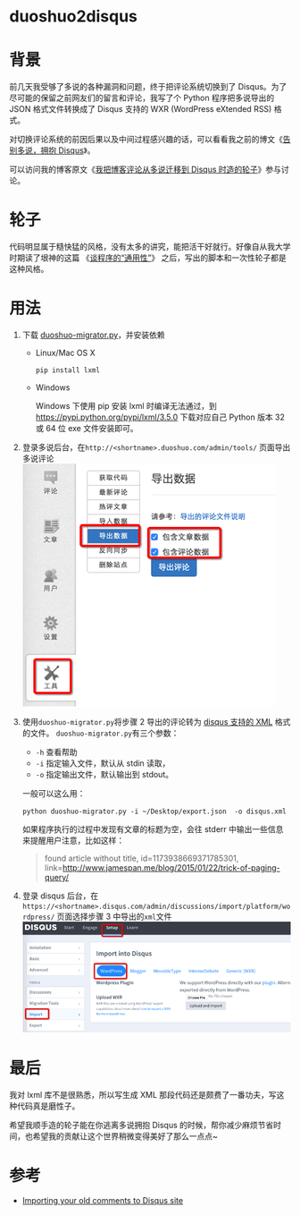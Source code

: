 # duoshuo2disqus

# 背景 #

前几天我受够了多说的各种漏洞和问题，终于把评论系统切换到了 Disqus。为了尽可能的保留之前网友们的留言和评论，我写了个 Python 程序把多说导出的 JSON 格式文件转换成了 Disqus 支持的 WXR (WordPress eXtended RSS) 格式。

对切换评论系统的前因后果以及中间过程感兴趣的话，可以看看我之前的博文《[告别多说，拥抱 Disqus](http://blog.jamespan.me/2015/04/18/goodbye-duoshuo/)》。

可以访问我的博客原文《[我把博客评论从多说迁移到 Disqus 时造的轮子](http://blog.jamespan.me/2015/04/21/the-duoshuo-migrator/)》参与讨论。

# 轮子 #

代码明显属于糙快猛的风格，没有太多的讲究，能把活干好就行。好像自从我大学时期读了垠神的这篇 《[谈程序的“通用性”][1]》 之后，写出的脚本和一次性轮子都是这种风格。

# 用法 #

1. 下载 [duoshuo-migrator.py](./duoshuo-migrator.py?raw=true)，并安装依赖

    * Linux/Mac OS X

        ```bash
        pip install lxml
        ```
    * Windows

        Windows 下使用 pip 安装 lxml 时编译无法通过，到 <https://pypi.python.org/pypi/lxml/3.5.0> 下载对应自己 Python 版本 32 或 64 位 exe 文件安装即可。

2. 登录多说后台，在`http://<shortname>.duoshuo.com/admin/tools/` 页面导出多说评论
    ![export_duoshuo](screenshot/duoshuo_export.png)
3. 使用`duoshuo-migrator.py`将步骤 2 导出的评论转为 [disqus 支持的 XML](https://help.disqus.com/customer/portal/articles/472150-custom-xml-import-format) 格式的文件。 
    `duoshuo-migrator.py`有三个参数：
    * `-h` 查看帮助
    * `-i` 指定输入文件，默认从 stdin 读取，
    * `-o` 指定输出文件，默认输出到 stdout。

    一般可以这么用：

    ```
    python duoshuo-migrator.py -i ~/Desktop/export.json  -o disqus.xml
    ```

    如果程序执行的过程中发现有文章的标题为空，会往 stderr 中输出一些信息来提醒用户注意，比如这样：

    > found article without title, id=1173938669371785301, link=http://www.jamespan.me/blog/2015/01/22/trick-of-paging-query/

4. 登录 disqus 后台，在`https://<shortname>.disqus.com/admin/discussions/import/platform/wordpress/` 页面选择步骤 3 中导出的`xml`文件
    ![disqus_import](screenshot/disqus_import.png)    

# 最后 #

我对 lxml 库不是很熟悉，所以写生成 XML 那段代码还是颇费了一番功夫，写这种代码真是磨性子。

希望我顺手造的轮子能在你逃离多说拥抱 Disqus 的时候，帮你减少麻烦节省时间，也希望我的贡献让这个世界稍微变得美好了那么一点点~

# 参考 #

- [Importing your old comments to Disqus site](http://agiliq.com/blog/2015/01/importing-your-old-comments-to-disqus-site/)

[1]: http://www.yinwang.org/blog-cn/2013/04/13/generality/

